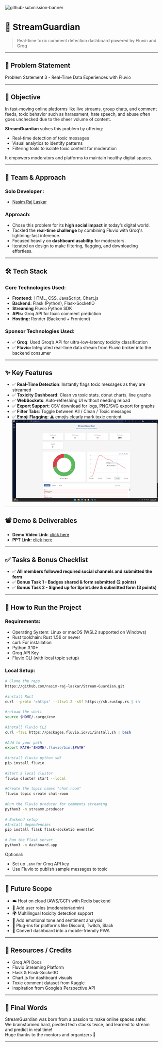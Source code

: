 ![github-submission-banner](https://github.com/user-attachments/assets/a1493b84-e4e2-456e-a791-ce35ee2bcf2f)

# 🚀 StreamGuardian

> Real-time toxic comment detection dashboard powered by Fluvio and Groq

---

## 📌 Problem Statement

Problem Statement 3 - Real-Time Data Experiences with Fluvio

---

## 🎯 Objective

In fast-moving online platforms like live streams, group chats, and comment feeds, toxic behavior such as harassment, hate speech, and abuse often goes unchecked due to the sheer volume of content.

**StreamGuardian** solves this problem by offering:
- Real-time detection of toxic messages
- Visual analytics to identify patterns
- Filtering tools to isolate toxic content for moderation

It empowers moderators and platforms to maintain healthy digital spaces.

---

## 🧠 Team & Approach

### Solo Developer :  
- [Nasim Raj Laskar](https://github.com/nasim-raj-laskar) 

### Approach:
- Chose this problem for its **high social impact** in today’s digital world.
- Tackled the **real-time challenge** by combining Fluvio with Groq's lightning-fast inference.
- Focused heavily on **dashboard usability** for moderators.
- Iterated on design to make filtering, flagging, and downloading effortless.

---

## 🛠️ Tech Stack

### Core Technologies Used:
- **Frontend:** HTML, CSS, JavaScript, Chart.js  
- **Backend:** Flask (Python), Flask-SocketIO
- **Streaming** Fluvio Python SDK
- **APIs:** Groq API for toxic comment prediction  
- **Hosting:** Render (Backend + Frontend)

### Sponsor Technologies Used:
- ✅ **Groq:** Used Groq’s API for ultra-low-latency toxicity classification  
- ✅ **Fluvio:** Integrated real-time data stream from Fluvio broker into the backend consumer  


---

## ✨ Key Features

- ✅ **Real-Time Detection**: Instantly flags toxic messages as they are streamed  
- ✅ **Toxicity Dashboard**: Clean vs toxic stats, donut charts, line graphs  
- ✅ **WebSockets**: Auto-refreshing UI without needing reload  
- ✅ **Export Support**: CSV download for logs, PNG/SVG export for graphs  
- ✅ **Filter Tabs**: Toggle between All / Clean / Toxic messages  
- ✅ **Emoji Flagging**: ⚠️ emojis clearly mark toxic content  
![dashboard](https://github.com/nasim-raj-laskar/Stream-Guardian/blob/main/img/Screenshot%202025-04-20%20211204.png)
---

## 📽️ Demo & Deliverables

- **Demo Video Link:** [click here](https://www.youtube.com/watch?v=vP7q-E1vw3c)  
- **PPT Link:** [click here](https://github.com/nasim-raj-laskar/Stream-Guardian/blob/main/img/presentation.pdf)

---

## ✅ Tasks & Bonus Checklist

- ✅ **All members followed required social channels and submitted the form**  
- ✅ **Bonus Task 1 - Badges shared & form submitted (2 points)**  
- ✅ **Bonus Task 2 - Signed up for Sprint.dev & submitted form (3 points)**

---

## 🧪 How to Run the Project

### Requirements:
- Operating System: Linux or macOS (WSL2 supported on Windows)
- Rust toolchain: Rust 1.56 or newer
- curl: For installation
- Python 3.10+    
- Groq API Key  
- Fluvio CLI (with local topic setup)

### Local Setup:
```bash
# Clone the repo
https://github.com/nasim-raj-laskar/Stream-Guardian.git

#install Rust
curl --proto '=https' --tlsv1.2 -sSf https://sh.rustup.rs | sh

#reload the shell
source $HOME/.cargo/env

#install Fluvio CLI
curl -fsSL https://packages.fluvio.io/v1/install.sh | bash

#Add to your path
export PATH="$HOME/.fluvio/bin:$PATH"

#install fluvio python sdk
pip install fluvio

#Start a local clustor
fluvio cluster start --local

#Create the topic names "chat-room"
fluvio topic create chat-room

#Run the Fluvio producer for comments streaming
python3 -m streamm.producer

# Backend setup
#Install dependencies
pip install flask flask-socketio eventlet

# Run the Flask server
python3 -m dashboard.app
```

Optional:
- Set up `.env` for Groq API key
- Use Fluvio to publish sample messages to topic

---

## 🧬 Future Scope

- ☁️ Host on cloud (AWS/GCP) with Redis backend  
- 👥 Add user roles (moderator/admin)  
- 🌍 Multilingual toxicity detection support  
- 🤖 Add emotional tone and sentiment analysis  
- 🔌 Plug-ins for platforms like Discord, Twitch, Slack  
- 📱 Convert dashboard into a mobile-friendly PWA

---

## 📎 Resources / Credits

- Groq API Docs  
- Fluvio Streaming Platform  
- Flask & Flask-SocketIO  
- Chart.js for dashboard visuals  
- Toxic comment dataset from Kaggle  
- Inspiration from Google’s Perspective API

---

## 🏁 Final Words

StreamGuardian was born from a passion to make online spaces safer.  
We brainstormed hard, pivoted tech stacks twice, and learned to stream and predict in real time!  
Huge thanks to the mentors and organizers 🙌

---
